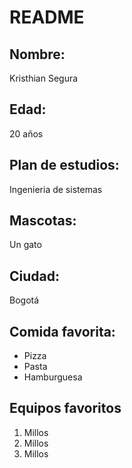 # README

## Nombre: 
Kristhian Segura
## Edad: 
20 años
## Plan de estudios: 
Ingenieria de sistemas
## Mascotas: 
Un gato
## Ciudad: 
Bogotá

## Comida favorita:
- Pizza
- Pasta
- Hamburguesa

## Equipos favoritos

1. Millos
2. Millos
3. Millos
